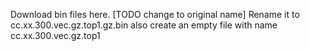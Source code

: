 Download bin files here. 
[TODO change to original name] Rename it to cc.xx.300.vec.gz.top1.gz.bin also create an empty file with name cc.xx.300.vec.gz.top1
